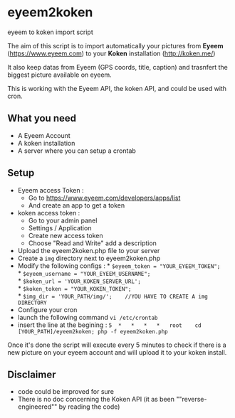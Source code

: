 # eyeem2koken
eyeem to koken import script

The aim of this script is to import automatically your pictures from __Eyeem__ (https://www.eyeem.com) to your __Koken__ installation (http://koken.me/)

It also keep datas from Eyeem (GPS coords, title, caption) and trasnfert the biggest picture available on eyeem.

This is working with the Eyeem API, the koken API, and could be used with cron.

What you need 
---------------------
* A Eyeem Account
* A koken installation
* A server where you can setup a crontab

Setup
---------------------
* Eyeem access Token :
  * Go to https://www.eyeem.com/developers/apps/list 
  * And create an app to get a token
* koken access token : 
  * Go to your admin panel
  * Settings / Application
  * Create new access token
  * Choose "Read and Write" add a description
* Upload the eyeem2koken.php file to your server
* Create a `img` directory next to eyeem2koken.php
* Modify the following configs :
	   * `$eyeem_token = "YOUR_EYEEM_TOKEN";                                    `
	   * `$eyeem_username = "YOUR_EYEEM_USERNAME";                              `
	   * `$koken_url = 'YOUR_KOKEN_SERVER_URL';                                 `
	   * `$koken_token = "YOUR_KOKEN_TOKEN";                                    `
	   * `$img_dir = 'YOUR_PATH/img/';    //YOU HAVE TO CREATE A img DIRECTORY  `
* Configure your cron
 * launch the following command `vi /etc/crontab`
 * insert the line at the begining : `5  *   *   *   *   root    cd [YOUR_PATH]/eyeem2koken; php -f eyeem2koken.php   `
  
Once it's done the script will execute every 5 minutes to check if there is a new picture on your eyeem account and will upload it to your koken install.


Disclaimer
---------------------
* code could be improved for sure
* There is no doc concerning the Koken API (it as been ""reverse-engineered"" by reading the code)
